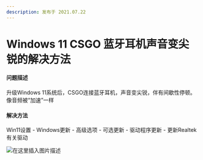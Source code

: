 ```yaml
---
description: 发布于 2021.07.22
---
```


# Windows 11 CSGO 蓝牙耳机声音变尖锐的解决方法

#### 问题描述

升级Windows 11系统后，CSGO连接蓝牙耳机，声音变尖锐，伴有间歇性停顿。像音频被“加速”一样

#### 解决方法

Win11设置 - Windows更新 - 高级选项 - 可选更新 - 驱动程序更新 - 更新Realtek有关驱动

![在这里插入图片描述](https://media.opennet.top/i/2023/01/05/63b6cc902fc64.png)
